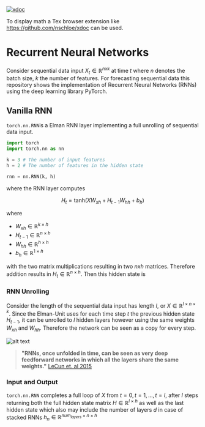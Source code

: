 [![xdoc](https://img.shields.io/badge/Rendered%20with-xdoc-f2eecb?style=flat-square)](https://chrome.google.com/webstore/detail/xdoc/anidddebgkllnnnnjfkmjcaallemhjee)

To display math a Tex browser extension like https://github.com/nschloe/xdoc can be used.



# Recurrent Neural Networks
Consider  sequential data input $`X_t \in \mathbb{R}^{nxk}`$ at time $`t`$ where $`n`$ denotes the batch size,  $`k`$ the number of features. For forecasting sequential data this repository shows the implementation of Recurrent Neural Networks (RNNs) using the deep learning library PyTorch. 

## Vanilla RNN
`torch.nn.RNN`is a Elman RNN layer implementing a full unrolling of sequential data input.
```python
import torch
import torch.nn as nn

k = 3 # The number of input features
h = 2 # The number of features in the hidden state

rnn = nn.RNN(k, h)

```
where the RNN layer computes
```math
H_t = \text{tanh} \left( X W_{xh}+ H_{t-1} W_{hh} + b_{h} \right)
```

where
* $`W_{xh} \in \mathbb{R}^{k \times h}`$
* $`H_{t-1} \in \mathbb{R}^{n \times h}`$
* $`W_{hh} \in \mathbb{R}^{h \times h}`$
* $`b_{h} \in \mathbb{R}^{1 \times h}`$

with the two matrix multiplications resulting in two $`nxh`$ matrices. Therefore addition results in $`H_{t} \in \mathbb{R}^{n \times h}`$. Then this hidden state is



### RNN Unrolling

Consider the length of the sequential data input has length $`l`$, or $`X \in \mathbb{R}^{l \times n \times k} `$. Since the Elman-Unit uses for each time step $`t`$ the previous hidden state $`H_{t-1}`$, it can be unrolled to $`l`$ hidden layers however using the same weights $`W_{xh}`$ and $`W_{hh}`$. Therefore the network can be seen as a copy for every step.

![alt text](https://colah.github.io/posts/2015-08-Understanding-LSTMs/img/RNN-unrolled.png)

> **"RNNs, once unfolded in time, can be seen as very deep feedforward networks in which all the layers share the same weights."** [LeCun et. al 2015]( https://www.nature.com/articles/nature14539.epdf)



### Input and Output
`torch.nn.RNN` completes a full loop of $`X`$ from $`t=0, t=1, ..., t=l`$, after $`l`$ steps returning both the full hidden state matrix $`H \in \mathbb{R}^{l \times h}`$ as well as the last hidden state which also may include the number of layers $`d`$ in case of stacked RNNs $`h_n \in \mathbb{R}^{ num_{layers} \times n \times h }`$


